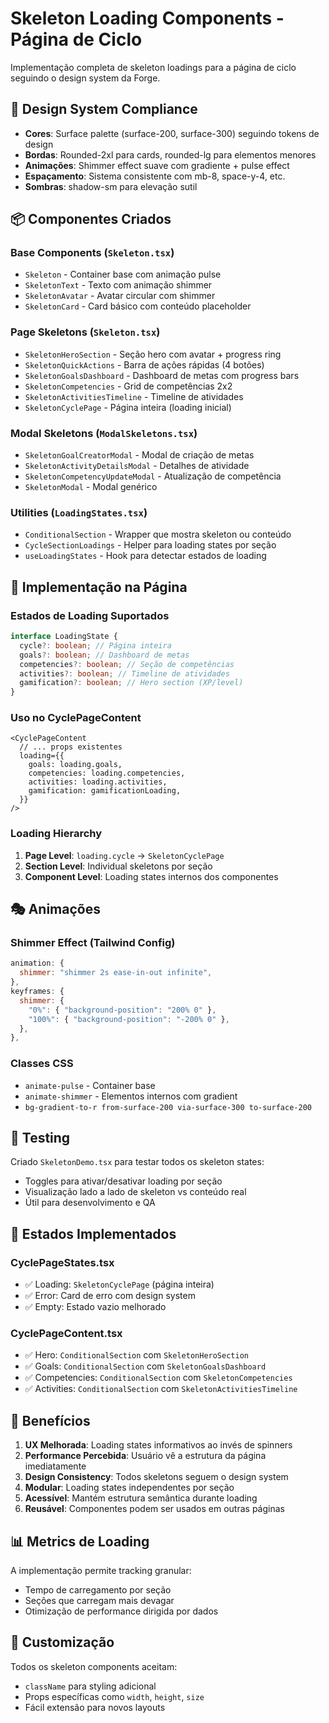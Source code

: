 # Skeleton Loading Components - Página de Ciclo

Implementação completa de skeleton loadings para a página de ciclo seguindo o design system da Forge.

## 🎨 Design System Compliance

- **Cores**: Surface palette (surface-200, surface-300) seguindo tokens de design
- **Bordas**: Rounded-2xl para cards, rounded-lg para elementos menores
- **Animações**: Shimmer effect suave com gradiente + pulse effect
- **Espaçamento**: Sistema consistente com mb-8, space-y-4, etc.
- **Sombras**: shadow-sm para elevação sutil

## 📦 Componentes Criados

### Base Components (`Skeleton.tsx`)

- `Skeleton` - Container base com animação pulse
- `SkeletonText` - Texto com animação shimmer
- `SkeletonAvatar` - Avatar circular com shimmer
- `SkeletonCard` - Card básico com conteúdo placeholder

### Page Skeletons (`Skeleton.tsx`)

- `SkeletonHeroSection` - Seção hero com avatar + progress ring
- `SkeletonQuickActions` - Barra de ações rápidas (4 botões)
- `SkeletonGoalsDashboard` - Dashboard de metas com progress bars
- `SkeletonCompetencies` - Grid de competências 2x2
- `SkeletonActivitiesTimeline` - Timeline de atividades
- `SkeletonCyclePage` - Página inteira (loading inicial)

### Modal Skeletons (`ModalSkeletons.tsx`)

- `SkeletonGoalCreatorModal` - Modal de criação de metas
- `SkeletonActivityDetailsModal` - Detalhes de atividade
- `SkeletonCompetencyUpdateModal` - Atualização de competência
- `SkeletonModal` - Modal genérico

### Utilities (`LoadingStates.tsx`)

- `ConditionalSection` - Wrapper que mostra skeleton ou conteúdo
- `CycleSectionLoadings` - Helper para loading states por seção
- `useLoadingStates` - Hook para detectar estados de loading

## 🚀 Implementação na Página

### Estados de Loading Suportados

```typescript
interface LoadingState {
  cycle?: boolean; // Página inteira
  goals?: boolean; // Dashboard de metas
  competencies?: boolean; // Seção de competências
  activities?: boolean; // Timeline de atividades
  gamification?: boolean; // Hero section (XP/level)
}
```

### Uso no CyclePageContent

```tsx
<CyclePageContent
  // ... props existentes
  loading={{
    goals: loading.goals,
    competencies: loading.competencies,
    activities: loading.activities,
    gamification: gamificationLoading,
  }}
/>
```

### Loading Hierarchy

1. **Page Level**: `loading.cycle` → `SkeletonCyclePage`
2. **Section Level**: Individual skeletons por seção
3. **Component Level**: Loading states internos dos componentes

## 🎭 Animações

### Shimmer Effect (Tailwind Config)

```javascript
animation: {
  shimmer: "shimmer 2s ease-in-out infinite",
},
keyframes: {
  shimmer: {
    "0%": { "background-position": "200% 0" },
    "100%": { "background-position": "-200% 0" },
  },
},
```

### Classes CSS

- `animate-pulse` - Container base
- `animate-shimmer` - Elementos internos com gradient
- `bg-gradient-to-r from-surface-200 via-surface-300 to-surface-200`

## 🧪 Testing

Criado `SkeletonDemo.tsx` para testar todos os skeleton states:

- Toggles para ativar/desativar loading por seção
- Visualização lado a lado de skeleton vs conteúdo real
- Útil para desenvolvimento e QA

## 📱 Estados Implementados

### CyclePageStates.tsx

- ✅ Loading: `SkeletonCyclePage` (página inteira)
- ✅ Error: Card de erro com design system
- ✅ Empty: Estado vazio melhorado

### CyclePageContent.tsx

- ✅ Hero: `ConditionalSection` com `SkeletonHeroSection`
- ✅ Goals: `ConditionalSection` com `SkeletonGoalsDashboard`
- ✅ Competencies: `ConditionalSection` com `SkeletonCompetencies`
- ✅ Activities: `ConditionalSection` com `SkeletonActivitiesTimeline`

## 🎯 Benefícios

1. **UX Melhorada**: Loading states informativos ao invés de spinners
2. **Performance Percebida**: Usuário vê a estrutura da página imediatamente
3. **Design Consistency**: Todos skeletons seguem o design system
4. **Modular**: Loading states independentes por seção
5. **Acessível**: Mantém estrutura semântica durante loading
6. **Reusável**: Componentes podem ser usados em outras páginas

## 📊 Metrics de Loading

A implementação permite tracking granular:

- Tempo de carregamento por seção
- Seções que carregam mais devagar
- Otimização de performance dirigida por dados

## 🔧 Customização

Todos os skeleton components aceitam:

- `className` para styling adicional
- Props específicas como `width`, `height`, `size`
- Fácil extensão para novos layouts
